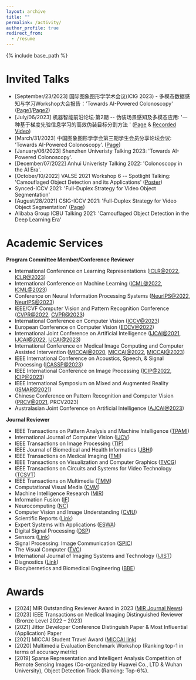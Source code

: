 ```yaml
---
layout: archive
title: ""
permalink: /activity/
author_profile: true
redirect_from:
  - /resume
---
```


{% include base_path %}

Invited Talks
======

* [September/23/2023] 国际图象图形学学术会议(ICIG 2023) - 多模态数据感知与学习Workshop大会报告：'Towards AI-Powered Colonoscopy' ([Page1](http://icig2023.csig.org.cn/workshops/)/[Page2](https://mp.weixin.qq.com/s/GzdW9xxDqh_ldmJnLcu65w))
* [July/06/2023] 机器智能前沿论坛·第2期 -- 伪装场景感知及多模态应用: '一种基于梯度先验信息学习的高效伪装目标分割方法
' ([Page](https://mp.weixin.qq.com/s/ehlYTWJN8csYPs54e-oRbA) & [Recorded Video](https://www.bilibili.com/video/BV1ku411b7pR?t=602.3))
* [March/31/2023] 中国图象图形学学会第三期学生会员分享论坛会议: 'Towards AI-Powered Colonoscopy'. ([Page](https://mp.weixin.qq.com/s/s-laGFgOqRIuDHW-cK1SuA)) <br>
* [January/06/2023] Shenzhen Univeristy Talking 2023: 'Towards AI-Powered Colonoscopy'. <br>
* [December/07/2022] Anhui Univeristy Talking 2022: 'Colonoscopy in the AI Era'. <br>
* [October/10/2022] VALSE 2021 Workshop 6 -- Spotlight Talking: 'Camouflaged Object Detection and its Applications' ([Poster](http://valser.org/2021/#/poster))<br>
* Synced-ICCV 2021: 'Full-Duplex Strategy for Video Object Segmentation' <br>
* [August/28/2021] CSIG-ICCV 2021: 'Full-Duplex Strategy for Video Object Segmentation' ([Page](https://event.baai.ac.cn/event/162#section-one)) <br>
* Alibaba Group ICBU Talking 2021: 'Camouflaged Object Detection in the Deep Learning Era'


Academic Services
======

**Program Committee Member/Conference Reviewer**

<!-- 
IJCAI@2023 (PC Member List): https://ijcai-23.org/pc-member-list/
 -->

* International Conference on Learning Representations ([ICLR@2022](https://iclr.cc/Conferences/2022), [ICLR@2023](https://iclr.cc/Conferences/2023))<br>
* International Conference on Machine Learning ([ICML@2022](https://icml.cc/Conferences/2022), [ICML@2023](https://icml.cc/Conferences/2023))<br>
* Conference on Neural Information Processing Systems ([NeurIPS@2022](https://nips.cc/Conferences/2022), [NeurIPS@2023](https://neurips.cc/Conferences/2023))<br>
* IEEE/CVF Computer Vision and Pattern Recognition Conference ([CVPR@2022](https://cvpr2022.thecvf.com/), [CVPR@2023](https://cvpr2023.thecvf.com/))<br>
* International Conference on Computer Vision ([ICCV@2023](https://iccv2023.thecvf.com))<br>
* European Conference on Computer Vision ([ECCV@2022](https://eccv2022.ecva.net/))<br>
* International Joint Conference on Artificial Intelligence ([IJCAI@2021](https://ijcai-21.org/), [IJCAI@2022](https://ijcai-22.org/), [IJCAI@2023](https://ijcai-23.org))<br>
* International Conference on Medical Image Computing and Computer Assisted Intervention ([MICCAI@2020](https://miccai2020.org/en/), [MICCAI@2022](https://miccai2022.org/), [MICCAI@2023](https://conferences.miccai.org/2023/en/))<br>
* IEEE International Conference on Acoustics, Speech, & Signal Processing ([ICASSP@2023](https://2023.ieeeicassp.org/))
* IEEE International Conference on Image Processing ([ICIP@2022](https://2022.ieeeicip.org/), [ICIP@2023](https://2023.ieeeicip.org))<br>
* IEEE International Symposium on Mixed and Augmented Reality ([ISMAR@2021](https://ismar21.org/))<br>
* Chinese Conference on Pattern Recognition and Computer Vision ([PRCV@2021](http://2021.prcv.cn/), PRCV2023)<br>
* Australasian Joint Conference on Artificial Intelligence ([AJCAI@2023](https://ajcai2023.org))<br>

**Journal Reviewer**

* IEEE Transactions on Pattern Analysis and Machine Intelligence ([TPAMI](https://ieeexplore.ieee.org/xpl/RecentIssue.jsp?punumber=34))
* International Journal of Computer Vision ([IJCV](https://www.springer.com/journal/11263/))<br>
* IEEE Transactions on Image Processing ([TIP](https://ieeexplore.ieee.org/xpl/RecentIssue.jsp?punumber=83))<br>
* IEEE Journal of Biomedical and Health Informatics ([JBHI](https://ieeexplore.ieee.org/xpl/RecentIssue.jsp?punumber=6221020))<br>
* IEEE Transactions on Medical Imaging ([TMI](https://ieeexplore.ieee.org/xpl/RecentIssue.jsp?punumber=42))<br>
* IEEE Transactions on Visualization and Computer Graphics ([TVCG](https://ieeexplore.ieee.org/xpl/RecentIssue.jsp?punumber=2945))<br>
* IEEE Transactions on Circuits and Systems for Video Technology ([TCSVT](https://ieeexplore.ieee.org/xpl/RecentIssue.jsp?punumber=76))<br>
* IEEE Transactions on Multimedia ([TMM](https://ieeexplore.ieee.org/xpl/RecentIssue.jsp?punumber=6046))<br>
* Computational Visual Media ([CVM](https://www.springer.com/journal/41095))<br>
* Machine Intelligence Research ([MIR](https://www.springer.com/journal/11633))<br>
* Information Fusion ([IF](https://www.sciencedirect.com/journal/information-fusion))
* Neurocomputing ([NC](https://www.elsevier.com/journals/neurocomputing/0925-2312))<br>
* Computer Vision and Image Understanding ([CVIU](https://www.sciencedirect.com/journal/computer-vision-and-image-understanding))<br>
* Scientific Reports ([Link](https://www.nature.com/srep/))<br>
* Expert Systems with Applications ([ESWA](https://www.sciencedirect.com/journal/expert-systems-with-applications))<br>
* Digital Signal Processing ([DSP](https://www.sciencedirect.com/journal/digital-signal-processing))<br>
* Sensors ([Link](https://www.mdpi.com/journal/sensors))<br>
* Signal Processing: Image Communication ([SPIC](https://www.sciencedirect.com/journal/signal-processing-image-communication))<br>
* The Visual Computer ([TVC](https://www.springer.com/journal/371/?utm_source=letpub&utm_medium=display&utm_content=mpu&utm_campaign=SRCN_3_ll01_cn_letpuborganic_cs_371))<br>
* International Journal of Imaging Systems and Technology ([IJIST](https://onlinelibrary.wiley.com/journal/10981098))
* Diagnostics ([Link](https://www.mdpi.com/journal/diagnostics))<br>
* Biocybernetics and Biomedical Engineering ([BBE](https://www.journals.elsevier.com/biocybernetics-and-biomedical-engineering))<br>


Awards
======
- [2024] MIR Outstanding Reviewer Award in 2023 ([MIR Journal News](https://link.springer.com/journal/11633/updates/26630820))
- [2023] IEEE Transactions on Medical Imaging Distinguished Reviewer (Bronze Level 2022 – 2023)
- [2021] Jittor Developer Conference Distinguish Paper & Most Influential (Application) Paper
- [2021] MICCAI Student Travel Award ([MICCAI link](https://www.miccai2021.org/en/MICCAI-2021-TRAVEL-AWARDS.html))
- [2020] Multimedia Evaluation Benchmark Workshop (Ranking top-1 in terms of accuracy metric)
- [2019] Sparse Representation and Intelligent Analysis Competition of Remote Sensing Images (Co-organized by Huawei Co., LTD \& Wuhan University), Object Detection Track (Ranking: Top-6\%).